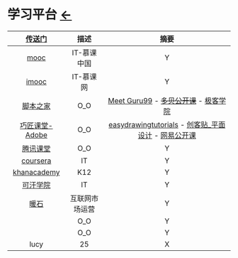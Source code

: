 # 学习平台  [←](index.md)

| [传送门](../navigation.md) | 描述 | 摘要 |
|:---:|:---:|:---:|
| [mooc](https://www.mooc.cn/) | IT-慕课中国 | Y |
| [imooc](https://www.imooc.com/course/list) | IT-慕课网 | Y |
| [脚本之家](https://www.jb51.net/list/index_1.htm) | O_O | [Meet Guru99](https://www.guru99.com/) - ~~[多贝公开课](http://www.duobei.com/)~~ - [极客学院](https://www.jikexueyuan.com/) |
| [巧匠课堂-Adobe](https://www.2qj.com/) | O_O | [easydrawingtutorials](https://www.easydrawingtutorials.com/index.php/disney/81-draw-mickey-mouse) - [创客贴_平面设计](https://www.chuangkit.com/designtools/designindex) - [网易公开课](https://open.163.com/khan/) |
| [腾讯课堂](https://ke.qq.com/) | O_O | Y |
| [coursera](https://www.coursera.org/browse/computer-science) | IT | Y |
| [khanacademy](https://www.khanacademy.org/) | K12 | Y |
| [可汗学院](https://open.163.com/khan/) | IT | Y |
| [暖石](https://www.nuanshi100.com/classify/?usertype=unpay) | 互联网市场运营 | Y |
| []() | O_O | Y |
| []() | O_O | Y |
| lucy | 25 | X |

